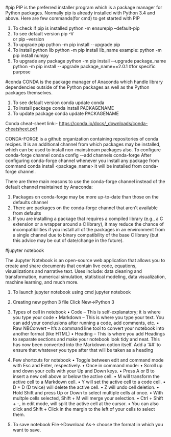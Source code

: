 #pip
PIP is the preferred installer program which is a package manager for Python packages.
Normally pip is already installed  with Python 3.4 and above.
Here are few commands(for cmd) to get started with PIP
1.  To check if pip is installed
      python -m ensurepip –default-pip
2.	To see default version
      pip -V  
      or
      pip –version
3.	To upgrade pip
      python -m pip install --upgrade pip
4.	To install python lib
      python -m pip install lib_name
      example: python -m pip install numpy
5.	To upgrade any package
      python -m pip install --upgrade package_name
      python -m pip install --upgrade package_name==2.0.1	#for specific purpose

#conda
CONDA is the package manager of Anaconda which handle library dependencies outside of the Python packages as well as the Python packages themselves.
1.	To see default version
      conda update conda
2.	To install package
      conda install PACKAGENAME
3.	To update package
      conda update PACKAGENAME

Conda cheat-sheet link:- https://conda.io/docs/_downloads/conda-cheatsheet.pdf

CONDA-FORGE  is a github organization containing repositories of conda recipes. It is an additional channel from which packages may be installed, which can be used to install non-mainstream packages also.
To configure conda-forge channel
      conda config --add channels conda-forge
After configuring conda-forge channel whenever you install any package from command conda install <package_name> it will be installed from conda-forge channel.

There are three main reasons to use the conda-forge channel instead of the default channel maintained by Anaconda:
1.	Packages on conda-forge may be more up-to-date than those on the defaults channel
2.	There are packages on the conda-forge channel that aren't available from defaults
3.	If you are installing a package that requires a compiled library (e.g., a C extension or a wrapper around a C library), it may reduce the chance of incompatibilities if you install all of the packages in an environment from a single channel due to binary compatibility of the base C library (but this advice may be out of date/change in the future).

#jupyter notebook

The Jupyter Notebook is an open-source web application that allows you to create and share documents that contain live code, equations, visualizations and narrative text. Uses include: data cleaning and transformation, numerical simulation, statistical modeling, data visualization, machine learning, and much more.
1.	To launch jupyter notebook using cmd
      jupyter notebook
      
2.	Creating new python 3 file
      Click New->Python 3
      
3.  Types of cell in notebook
•	Code – This is self-explanatory; it is where you type your code
•	Markdown – This is where you type your text. You can add your conclusions after running a code, add comments, etc.
•	Raw NBConvert – It’s a command line tool to convert your notebook into another format (like HTML)
•	Heading – This is where you add Headings to separate sections and make your notebook look tidy and neat. This has now been converted into the Markdown option itself. Add a ‘##’ to ensure that whatever you type after that will be taken as a heading

4.  Few shortcuts for notebook
•	Toggle between edit and command mode with Esc and Enter, respectively.
•	Once in command mode:
•	Scroll up and down your cells with your Up and Down keys.
•	Press A or B to insert a new cell above or below the active cell.
•	M will transform the active cell to a Markdown cell.
•	Y will set the active cell to a code cell.
•	D + D (D twice) will delete the active cell.
•	Z will undo cell deletion.
•	Hold Shift and press Up or Down to select multiple cells at once.
•	With multple cells selected, Shift + M will merge your selection.
•	Ctrl + Shift + -, in edit mode, will split the active cell at the cursor.
•	You can also click and Shift + Click in the margin to the left of your cells to select them.

5.  To save notebook
      File->Download As-> choose the format in which you want to save.
